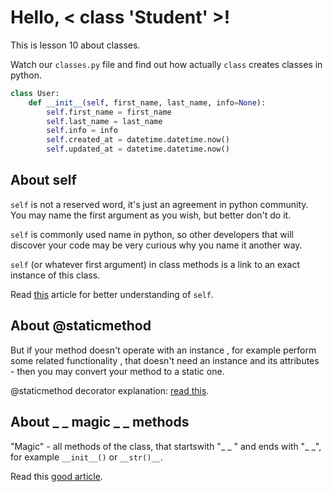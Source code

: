 # Hello, < class 'Student' >!

This is lesson 10 about classes.

Watch our `classes.py` file and find out how actually `class` creates classes in python. 

```python
class User:
    def __init__(self, first_name, last_name, info=None):
        self.first_name = first_name
        self.last_name = last_name
        self.info = info
        self.created_at = datetime.datetime.now()
        self.updated_at = datetime.datetime.now()
```

## About self
`self` is not a reserved word, it's just an agreement in python community.
You may name the first argument as you wish, but better don't do it. 

`self` is commonly used name in python, so other developers that will discover your code may be very curious why you name it another way.  

`self` (or whatever first argument) in class methods is a link to an exact instance of this class.

Read [this](https://pyneng.readthedocs.io/ru/latest/book/22_oop_basics/parameter_self.html) article for better understanding of `self`.

## About @staticmethod
But if your method doesn't operate with an instance , for example perform some related functionality , that doesn't need an instance and its attributes - then you may convert your method to a static one.

@staticmethod decorator explanation: [read this](https://medium.com/nuances-of-programming/python-%D1%81%D1%82%D0%B0%D1%82%D0%B8%D1%87%D0%B5%D1%81%D0%BA%D0%B8%D0%B5-%D0%BC%D0%B5%D1%82%D0%BE%D0%B4%D1%8B-%D0%BC%D0%B5%D1%82%D0%BE%D0%B4%D1%8B-%D0%BA%D0%BB%D0%B0%D1%81%D1%81%D0%B0-%D0%B8-%D1%8D%D0%BA%D0%B7%D0%B5%D0%BC%D0%BF%D0%BB%D1%8F%D1%80%D0%B0-%D0%BA%D0%BB%D0%B0%D1%81%D1%81%D0%B0-3e8529d24786).

## About _ _ magic _ _ methods

"Magic" - all methods of the class, that startswith "_ _ " and ends with "_ _", for example 
```__init__()``` or `__str()__`.

Read this [good article](https://habr.com/ru/post/186608/).
